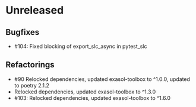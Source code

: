 # Unreleased

## Bugfixes

* #104: Fixed blocking of export_slc_async in pytest_slc

## Refactorings

* #90 Relocked dependencies, updated exasol-toolbox to ^1.0.0, updated to poetry 2.1.2
* Relocked dependencies, updated exasol-toolbox to ^1.3.0
* #103: Relocked dependencies, updated exasol-toolbox to ^1.6.0
